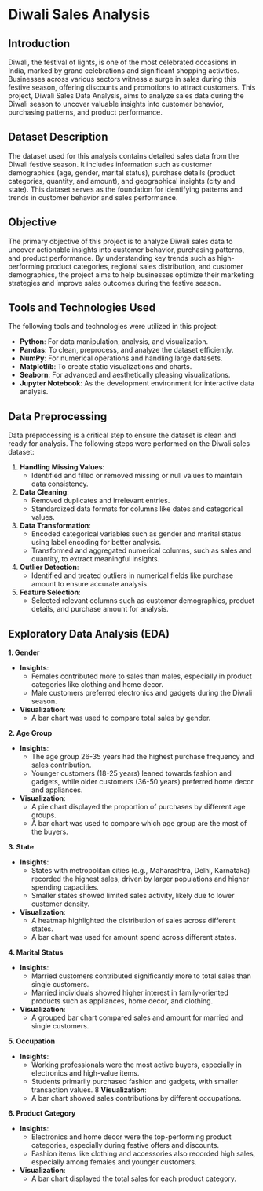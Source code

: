 # Diwali Sales Analysis

## Introduction
Diwali, the festival of lights, is one of the most celebrated occasions in India, marked by grand celebrations and significant shopping activities. Businesses across various sectors witness a surge in sales during this festive season, offering discounts and promotions to attract customers. This project, Diwali Sales Data Analysis, aims to analyze sales data during the Diwali season to uncover valuable insights into customer behavior, purchasing patterns, and product performance.

## Dataset Description
The dataset used for this analysis contains detailed sales data from the Diwali festive season. It includes information such as customer demographics (age, gender, marital status), purchase details (product categories, quantity, and amount), and geographical insights (city and state). This dataset serves as the foundation for identifying patterns and trends in customer behavior and sales performance.

## Objective
The primary objective of this project is to analyze Diwali sales data to uncover actionable insights into customer behavior, purchasing patterns, and product performance. By understanding key trends such as high-performing product categories, regional sales distribution, and customer demographics, the project aims to help businesses optimize their marketing strategies and improve sales outcomes during the festive season.

## Tools and Technologies Used
The following tools and technologies were utilized in this project:
* **Python**: For data manipulation, analysis, and visualization.
* **Pandas**: To clean, preprocess, and analyze the dataset efficiently.
* **NumPy**: For numerical operations and handling large datasets.
* **Matplotlib**: To create static visualizations and charts.
* **Seaborn**: For advanced and aesthetically pleasing visualizations.
* **Jupyter Notebook**: As the development environment for interactive data analysis.

## Data Preprocessing
Data preprocessing is a critical step to ensure the dataset is clean and ready for analysis. The following steps were performed on the Diwali sales dataset:
1. **Handling Missing Values**:
   * Identified and filled or removed missing or null values to maintain data consistency.
2. **Data Cleaning**:
   * Removed duplicates and irrelevant entries.
   * Standardized data formats for columns like dates and categorical values.
3. **Data Transformation**:
   * Encoded categorical variables such as gender and marital status using label encoding for better analysis.
   * Transformed and aggregated numerical columns, such as sales and quantity, to extract meaningful insights.
4. **Outlier Detection**:
   * Identified and treated outliers in numerical fields like purchase amount to ensure accurate analysis.
5. **Feature Selection**:
   * Selected relevant columns such as customer demographics, product details, and purchase amount for analysis.

## Exploratory Data Analysis (EDA)
**1. Gender**
* **Insights**:
  * Females contributed more to sales than males, especially in product categories like clothing and home decor.
  * Male customers preferred electronics and gadgets during the Diwali season.
* **Visualization**:
  * A bar chart was used to compare total sales by gender.

**2. Age Group**
* **Insights**:
  * The age group 26-35 years had the highest purchase frequency and sales contribution.
  * Younger customers (18-25 years) leaned towards fashion and gadgets, while older customers (36-50 years) preferred home decor and appliances.
* **Visualization**:
  * A pie chart displayed the proportion of purchases by different age groups.
  * A bar chart was used to compare which age group are the most of the buyers.
 
**3. State**
* **Insights**:
  * States with metropolitan cities (e.g., Maharashtra, Delhi, Karnataka) recorded the highest sales, driven by larger populations and higher spending capacities.
  * Smaller states showed limited sales activity, likely due to lower customer density.
* **Visualization**:
  * A heatmap highlighted the distribution of sales across different states.
  * A bar chart was used for amount spend across different states.

**4. Marital Status**
* **Insights**:
  * Married customers contributed significantly more to total sales than single customers.
  * Married individuals showed higher interest in family-oriented products such as appliances, home decor, and clothing.
* **Visualization**:
  * A grouped bar chart compared sales and amount for married and single customers.

**5. Occupation**
* **Insights**:
  * Working professionals were the most active buyers, especially in electronics and high-value items.
  * Students primarily purchased fashion and gadgets, with smaller transaction values.
8 **Visualization**:
  * A bar chart showed sales contributions by different occupations.

**6. Product Category**
* **Insights**:
  * Electronics and home decor were the top-performing product categories, especially during festive offers and discounts.
  * Fashion items like clothing and accessories also recorded high sales, especially among females and younger customers.
* **Visualization**:
  * A bar chart displayed the total sales for each product category.

